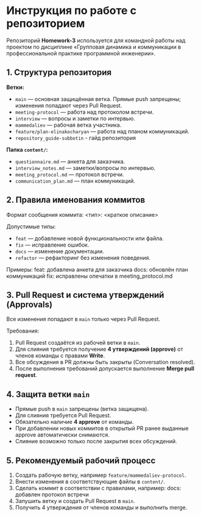 # Инструкция по работе с репозиторием

Репозиторий **Homework-3** используется для командной работы над проектом по дисциплине «Групповая динамика и коммуникации в профессиональной практике программной инженерии».

## 1. Структура репозитория

**Ветки:**
- `main` — основная защищённая ветка. Прямые push запрещены; изменения попадают через Pull Request.
- `meeting-protocol` — работа над протоколом встречи.
- `interview` — вопросы и заметки по интервью.
- `mammedaliev` — рабочая ветка участника.
- `feature/plan-elinakocharyan` — работа над планом коммуникаций.
- `repository_guide-subbotin` - гайд репозитория

**Папка `content/`:**
- `questionnaire.md` — анкета для заказчика.
- `interview_notes.md` — заметки/вопросы по интервью.
- `meeting_protocol.md` — протокол встречи.
- `communication_plan.md` — план коммуникаций.


## 2. Правила именования коммитов

Формат сообщения коммита:
<тип>: <краткое описание>

Допустимые типы:
- `feat` — добавление новой функциональности или файла.
- `fix` — исправление ошибок.
- `docs` — изменение документации.
- `refactor` — рефакторинг без изменения поведения.

Примеры:
feat: добавлена анкета для заказчика
docs: обновлён план коммуникаций
fix: исправлены опечатки в meeting_protocol.md

## 3. Pull Request и система утверждений (Approvals)

Все изменения попадают в `main` только через Pull Request.

Требования:
1. Pull Request создаётся из рабочей ветки в `main`.
2. Для слияния требуется получение **4 утверждений (approve)** от членов команды с правами **Write**.
3. Все обсуждения в PR должны быть закрыты (Conversation resolved).
4. После выполнения требований допускается выполнение **Merge pull request**.

## 4. Защита ветки `main`

- Прямые push в `main` запрещены (ветка защищена).
- Для слияния требуется Pull Request.
- Обязательно наличие **4 approve** от команды.
- При добавлении новых коммитов в открытый PR ранее выданные approve автоматически снимаются.
- Слияние возможно только после закрытия всех обсуждений.

## 5. Рекомендуемый рабочий процесс

1. Создать рабочую ветку, например `feature/mammedaliev-protocol`.
2. Внести изменения в соответствующие файлы в `content/`.
3. Сделать коммит в соответствии с правилами, например:
docs: добавлен протокол встречи
4. Запушить ветку и создать Pull Request в `main`.
5. Получить 4 утверждения от членов команды и выполнить merge.